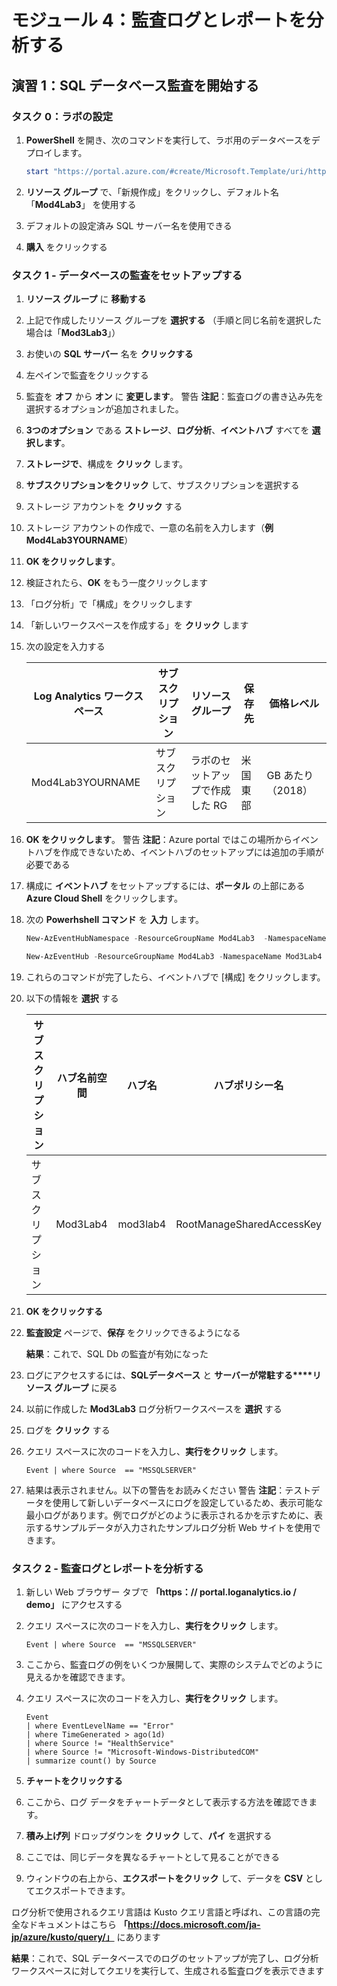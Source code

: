 ﻿

# モジュール 4：監査ログとレポートを分析する

## 演習 1：SQL データベース監査を開始する

### タスク 0：ラボの設定

1.  **PowerShell** を開き、次のコマンドを実行して、ラボ用のデータベースをデプロイします。

     ```powershell
    start "https://portal.azure.com/#create/Microsoft.Template/uri/https%3A%2F%2Fraw.githubusercontent.com%2FMicrosoftLearning%2FAZ-500-Azure-Security%2Fmaster%2FAllfiles%2FLabs%2FMod4_Lab03%2Fazuredeploy.json" 
     ```

1.  **リソース グループ** で、「新規作成」をクリックし、デフォルト名「**Mod4Lab3**」 を使用する

1.  デフォルトの設定済み SQL サーバー名を使用できる

1.  **購入** をクリックする 

### タスク 1 - データベースの監査をセットアップする

1.  **リソース グループ** に **移動する**

1.  上記で作成したリソース グループを **選択する** （手順と同じ名前を選択した場合は「**Mod3Lab3**」）

1.  お使いの **SQL サーバー** 名を **クリックする** 

1.  左ペインで監査をクリックする

1.  監査を **オフ** から **オン** に **変更します**。
警告
**注記**：監査ログの書き込み先を選択するオプションが追加されました。


1.  **3つのオプション** である **ストレージ**、**ログ分析**、**イベントハブ** すべてを **選択します**。

1.  **ストレージで**、構成を **クリック** します。

1.  **サブスクリプションをクリック** して、サブスクリプションを選択する

1.  ストレージ アカウントを **クリック** する

1.  ストレージ アカウントの作成で、一意の名前を入力します（**例Mod4Lab3YOURNAME**）

1.  **OK をクリックします**。

1.  検証されたら、**OK** をもう一度クリックします

1.  「ログ分析」で「構成」をクリックします

1.  「新しいワークスペースを作成する」を **クリック** します

1.  次の設定を入力する

     |Log Analytics ワークスペース|サブスクリプション|リソース グループ | 保存先| 価格レベル|
     |-----------------------|------------|---------------|---------|   -------------
     |Mod4Lab3YOURNAME|サブスクリプション|ラボのセットアップで作成した RG|   米国東部 | GB あたり（2018）|

1.  **OK をクリックします**。
警告
**注記**：Azure portal ではこの場所からイベントハブを作成できないため、イベントハブのセットアップには追加の手順が必要である


1.  構成に **イベントハブ** をセットアップするには、**ポータル** の上部にある **Azure Cloud Shell** をクリックします。

1.  次の **Powerhshell コマンド** を **入力** します。

     ```powershell
    New-AzEventHubNamespace -ResourceGroupName Mod4Lab3  -NamespaceName     Mod3Lab4 -Location eastus
     ```

     ```powershell
    New-AzEventHub -ResourceGroupName Mod4Lab3 -NamespaceName Mod3Lab4  -EventHubName Mod3Lab4 -MessageRetentionInDays 3
     ```

1.  これらのコマンドが完了したら、イベントハブで [構成] をクリックします。

1.  以下の情報を **選択** する

     | サブスクリプション|ハブ名前空間|ハブ名| ハブポリシー名|
     |-------------|-------------|--------|----------------|
     |サブスクリプション| Mod3Lab4|mod3lab4|RootManageSharedAccessKey|


1.  **OK をクリックする**

1.  **監査設定** ページで、**保存** をクリックできるようになる

    **結果**：これで、SQL Db の監査が有効になった 


1.  ログにアクセスするには、**SQLデータベース** と **サーバーが常駐する****リソース グループ** に戻る

1.  以前に作成した **Mod3Lab3** ログ分析ワークスペースを **選択** する

1.  ログを **クリック** する

1.  クエリ スペースに次のコードを入力し、**実行をクリック** します。

     ```cli
    Event | where Source  == "MSSQLSERVER" 
     ```

1.  結果は表示されません。以下の警告をお読みください
警告
**注記**：テストデータを使用して新しいデータベースにログを設定しているため、表示可能な最小ログがあります。例でログがどのように表示されるかを示すために、表示するサンプルデータが入力されたサンプルログ分析 Web サイトを使用できます。


### タスク 2 - 監査ログとレポートを分析する

1.  新しい Web ブラウザー タブで **「https：// portal.loganalytics.io / demo」** にアクセスする

1.  クエリ スペースに次のコードを入力し、**実行をクリック** します。

     ```cli
    Event | where Source  == "MSSQLSERVER" 
     ```

1.  ここから、監査ログの例をいくつか展開して、実際のシステムでどのように見えるかを確認できます。

1.  クエリ スペースに次のコードを入力し、**実行をクリック** します。

     ```cli
    Event 
    | where EventLevelName == "Error" 
    | where TimeGenerated > ago(1d) 
    | where Source != "HealthService" 
    | where Source != "Microsoft-Windows-DistributedCOM" 
    | summarize count() by Source
     ```

1.  **チャートをクリックする**

1.  ここから、ログ データをチャートデータとして表示する方法を確認できます。

1.  **積み上げ列** ドロップダウンを **クリック** して、**パイ** を選択する

1.  ここでは、同じデータを異なるチャートとして見ることができる

1.  ウィンドウの右上から、**エクスポートをクリック** して、データを **CSV** としてエクスポートできます。

 ログ分析で使用されるクエリ言語は Kusto クエリ言語と呼ばれ、この言語の完全なドキュメントはこちら **「https://docs.microsoft.com/ja-jp/azure/kusto/query/」** にあります



**結果**：これで、SQL データベースでのログのセットアップが完了し、ログ分析ワークスペースに対してクエリを実行して、生成される監査ログを表示できます


